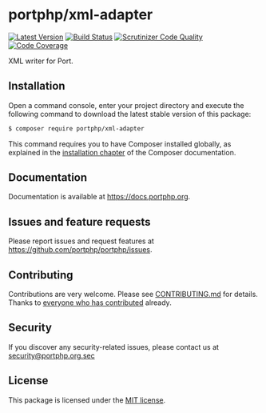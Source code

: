 # portphp/xml-adapter

[![Latest Version](https://img.shields.io/github/release/portphp/xml-adapter.svg?style=flat-square)](https://github.com/portphp/xml-adapter/releases)
[![Build Status](https://travis-ci.org/portphp/xml-adapter.svg)](https://travis-ci.org/portphp/xml-adapter)
[![Scrutinizer Code Quality](https://scrutinizer-ci.com/g/portphp/xml-adapter/badges/quality-score.png?b=master)](https://scrutinizer-ci.com/g/portphp/xml-adapter/?branch=master)
[![Code Coverage](https://scrutinizer-ci.com/g/portphp/xml-adapter/badges/coverage.png?b=master)](https://scrutinizer-ci.com/g/portphp/xml-adapter/?branch=master)

XML writer for Port.

## Installation

Open a command console, enter your project directory and execute the
following command to download the latest stable version of this package:

```bash
$ composer require portphp/xml-adapter
```

This command requires you to have Composer installed globally, as explained
in the [installation chapter](https://getcomposer.org/doc/00-intro.md)
of the Composer documentation.

## Documentation

Documentation is available at https://docs.portphp.org.

## Issues and feature requests

Please report issues and request features at https://github.com/portphp/portphp/issues.

## Contributing

Contributions are very welcome. Please see [CONTRIBUTING.md](CONTRIBUTING.md) for
details. Thanks to [everyone who has contributed](https://github.com/portphp/xml-adapter/graphs/contributors)
already.

## Security

If you discover any security-related issues, please contact us at
security@portphp.org.sec

## License

This package is licensed under the [MIT license](LICENSE).
